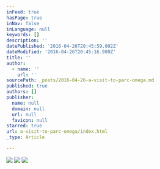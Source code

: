 ```yaml
---
inFeed: true
hasPage: true
inNav: false
inLanguage: null
keywords: []
description: ''
datePublished: '2016-04-26T20:45:59.002Z'
dateModified: '2016-04-26T20:45:16.980Z'
title: ''
author:
  - name: ''
    url: ''
sourcePath: _posts/2016-04-26-a-visit-to-parc-omega.md
published: true
authors: []
publisher:
  name: null
  domain: null
  url: null
  favicon: null
starred: true
url: a-visit-to-parc-omega/index.html
_type: Article

---
```

![](https://the-grid-user-content.s3-us-west-2.amazonaws.com/4940ed85-1f32-42a9-9344-6984e4a0bbd2.jpg)
![](https://the-grid-user-content.s3-us-west-2.amazonaws.com/17f5fe49-8b91-46f4-a443-83b245a77e53.jpg)
![](https://the-grid-user-content.s3-us-west-2.amazonaws.com/40815590-7c17-4b41-aaee-41ee9deda4f7.jpg)